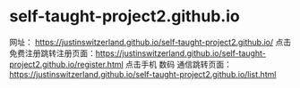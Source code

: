 # self-taught-project2.github.io
网址： https://justinswitzerland.github.io/self-taught-project2.github.io/
点击免费注册跳转注册页面：https://justinswitzerland.github.io/self-taught-project2.github.io/register.html
点击手机 数码 通信跳转页面：https://justinswitzerland.github.io/self-taught-project2.github.io/list.html
